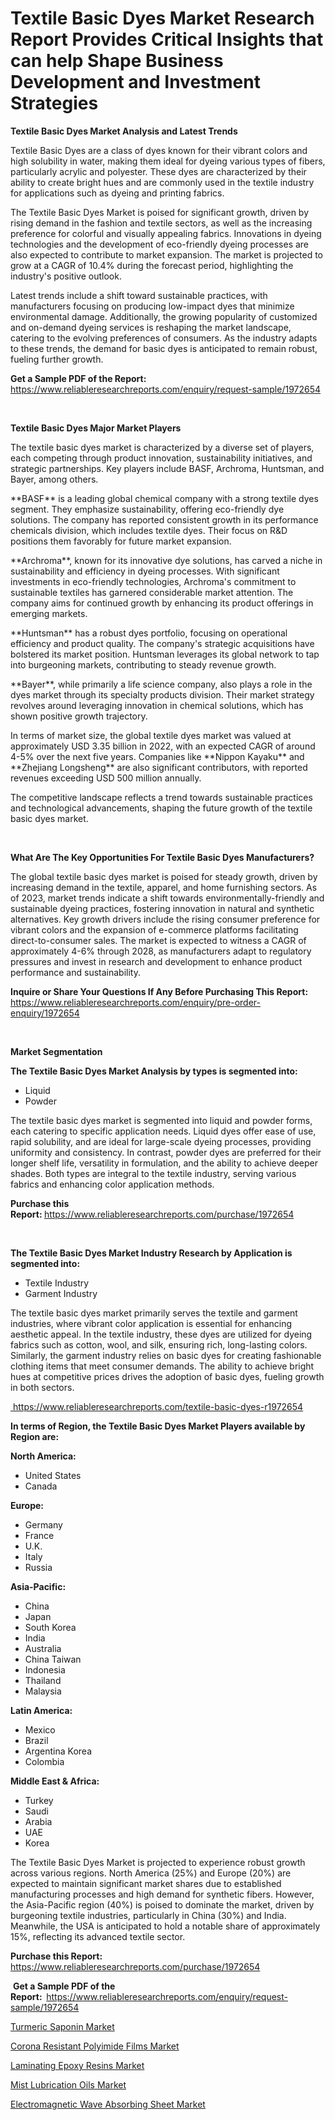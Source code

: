 <p><h1>Textile Basic Dyes Market Research Report Provides Critical Insights that can help Shape Business Development and Investment Strategies</h1></p><p><strong>Textile Basic Dyes Market Analysis and Latest Trends</strong></p>
<p><p>Textile Basic Dyes are a class of dyes known for their vibrant colors and high solubility in water, making them ideal for dyeing various types of fibers, particularly acrylic and polyester. These dyes are characterized by their ability to create bright hues and are commonly used in the textile industry for applications such as dyeing and printing fabrics.</p><p>The Textile Basic Dyes Market is poised for significant growth, driven by rising demand in the fashion and textile sectors, as well as the increasing preference for colorful and visually appealing fabrics. Innovations in dyeing technologies and the development of eco-friendly dyeing processes are also expected to contribute to market expansion. The market is projected to grow at a CAGR of 10.4% during the forecast period, highlighting the industry's positive outlook.</p><p>Latest trends include a shift toward sustainable practices, with manufacturers focusing on producing low-impact dyes that minimize environmental damage. Additionally, the growing popularity of customized and on-demand dyeing services is reshaping the market landscape, catering to the evolving preferences of consumers. As the industry adapts to these trends, the demand for basic dyes is anticipated to remain robust, fueling further growth.</p></p>
<p><strong>Get a Sample PDF of the Report:&nbsp;</strong> <a href="https://www.reliableresearchreports.com/enquiry/request-sample/1972654?utm_campaign=118&utm_medium=2&utm_source=Github&utm_content=ia&utm_term=04022025&utm_id=textile-basic-dyes">https://www.reliableresearchreports.com/enquiry/request-sample/1972654</a></p>
<p>&nbsp;</p>
<p><strong>Textile Basic Dyes Major Market Players</strong></p>
<p><p>The textile basic dyes market is characterized by a diverse set of players, each competing through product innovation, sustainability initiatives, and strategic partnerships. Key players include BASF, Archroma, Huntsman, and Bayer, among others.</p><p>**BASF** is a leading global chemical company with a strong textile dyes segment. They emphasize sustainability, offering eco-friendly dye solutions. The company has reported consistent growth in its performance chemicals division, which includes textile dyes. Their focus on R&D positions them favorably for future market expansion.</p><p>**Archroma**, known for its innovative dye solutions, has carved a niche in sustainability and efficiency in dyeing processes. With significant investments in eco-friendly technologies, Archroma's commitment to sustainable textiles has garnered considerable market attention. The company aims for continued growth by enhancing its product offerings in emerging markets.</p><p>**Huntsman** has a robust dyes portfolio, focusing on operational efficiency and product quality. The company's strategic acquisitions have bolstered its market position. Huntsman leverages its global network to tap into burgeoning markets, contributing to steady revenue growth.</p><p>**Bayer**, while primarily a life science company, also plays a role in the dyes market through its specialty products division. Their market strategy revolves around leveraging innovation in chemical solutions, which has shown positive growth trajectory.</p><p>In terms of market size, the global textile dyes market was valued at approximately USD 3.35 billion in 2022, with an expected CAGR of around 4-5% over the next five years. Companies like **Nippon Kayaku** and **Zhejiang Longsheng** are also significant contributors, with reported revenues exceeding USD 500 million annually.</p><p>The competitive landscape reflects a trend towards sustainable practices and technological advancements, shaping the future growth of the textile basic dyes market.</p></p>
<p>&nbsp;</p>
<p><strong>What Are The Key Opportunities For Textile Basic Dyes Manufacturers?</strong></p>
<p><p>The global textile basic dyes market is poised for steady growth, driven by increasing demand in the textile, apparel, and home furnishing sectors. As of 2023, market trends indicate a shift towards environmentally-friendly and sustainable dyeing practices, fostering innovation in natural and synthetic alternatives. Key growth drivers include the rising consumer preference for vibrant colors and the expansion of e-commerce platforms facilitating direct-to-consumer sales. The market is expected to witness a CAGR of approximately 4-6% through 2028, as manufacturers adapt to regulatory pressures and invest in research and development to enhance product performance and sustainability.</p></p>
<p><strong>Inquire or Share Your Questions If Any Before Purchasing This Report:</strong> <a href="https://www.reliableresearchreports.com/enquiry/pre-order-enquiry/1972654?utm_campaign=118&utm_medium=2&utm_source=Github&utm_content=ia&utm_term=04022025&utm_id=textile-basic-dyes">https://www.reliableresearchreports.com/enquiry/pre-order-enquiry/1972654</a></p>
<p>&nbsp;</p>
<p><strong>Market Segmentation</strong></p>
<p><strong>The Textile Basic Dyes Market Analysis by types is segmented into:</strong></p>
<p><ul><li>Liquid</li><li>Powder</li></ul></p>
<p><p>The textile basic dyes market is segmented into liquid and powder forms, each catering to specific application needs. Liquid dyes offer ease of use, rapid solubility, and are ideal for large-scale dyeing processes, providing uniformity and consistency. In contrast, powder dyes are preferred for their longer shelf life, versatility in formulation, and the ability to achieve deeper shades. Both types are integral to the textile industry, serving various fabrics and enhancing color application methods.</p></p>
<p><strong>Purchase this Report:&nbsp;</strong><a href="https://www.reliableresearchreports.com/purchase/1972654?utm_campaign=118&utm_medium=2&utm_source=Github&utm_content=ia&utm_term=04022025&utm_id=textile-basic-dyes">https://www.reliableresearchreports.com/purchase/1972654</a></p>
<p>&nbsp;</p>
<p><strong>The Textile Basic Dyes Market Industry Research by Application is segmented into:</strong></p>
<p><ul><li>Textile Industry</li><li>Garment Industry</li></ul></p>
<p><p>The textile basic dyes market primarily serves the textile and garment industries, where vibrant color application is essential for enhancing aesthetic appeal. In the textile industry, these dyes are utilized for dyeing fabrics such as cotton, wool, and silk, ensuring rich, long-lasting colors. Similarly, the garment industry relies on basic dyes for creating fashionable clothing items that meet consumer demands. The ability to achieve bright hues at competitive prices drives the adoption of basic dyes, fueling growth in both sectors.</p></p>
<p><a href="https://www.reliableresearchreports.com/textile-basic-dyes-r1972654?utm_campaign=118&utm_medium=2&utm_source=Github&utm_content=ia&utm_term=04022025&utm_id=textile-basic-dyes">&nbsp;https://www.reliableresearchreports.com/textile-basic-dyes-r1972654</a></p>
<p><strong>In terms of Region, the Textile Basic Dyes Market Players available by Region are:</strong></p>
<p>
    <p> <strong> North America: </strong>
        <ul>
            <li>United States</li>
            <li>Canada</li>
        </ul>
        </p> 
    <p> <strong> Europe: </strong>
        <ul>
            <li>Germany</li>
            <li>France</li>
            <li>U.K.</li>
            <li>Italy</li>
            <li>Russia</li>
        </ul>
        </p> 
    <p> <strong> Asia-Pacific: </strong>
        <ul>
            <li>China</li>
            <li>Japan</li>
            <li>South Korea</li>
            <li>India</li>
            <li>Australia</li>
            <li>China Taiwan</li>
            <li>Indonesia</li>
            <li>Thailand</li>
            <li>Malaysia</li>
        </ul>
        </p> 
    <p> <strong> Latin America: </strong>
        <ul>
            <li>Mexico</li>
            <li>Brazil</li>
            <li>Argentina Korea</li>
            <li>Colombia</li>
        </ul>
        </p> 
    <p> <strong> Middle East & Africa: </strong>
        <ul>
            <li>Turkey</li>
            <li>Saudi</li>
            <li>Arabia</li>
            <li>UAE</li>
            <li>Korea</li>
        </ul>
    </p>
    </p>
<p><p>The Textile Basic Dyes Market is projected to experience robust growth across various regions. North America (25%) and Europe (20%) are expected to maintain significant market shares due to established manufacturing processes and high demand for synthetic fibers. However, the Asia-Pacific region (40%) is poised to dominate the market, driven by burgeoning textile industries, particularly in China (30%) and India. Meanwhile, the USA is anticipated to hold a notable share of approximately 15%, reflecting its advanced textile sector.</p></p>
<p><strong>Purchase this Report: </strong><a href="https://www.reliableresearchreports.com/purchase/1972654?utm_campaign=118&utm_medium=2&utm_source=Github&utm_content=ia&utm_term=04022025&utm_id=textile-basic-dyes">https://www.reliableresearchreports.com/purchase/1972654</a></p>
<p>&nbsp;<strong>Get a Sample PDF of the Report:&nbsp;&nbsp;</strong><a href="https://www.reliableresearchreports.com/enquiry/request-sample/1972654?utm_campaign=118&utm_medium=2&utm_source=Github&utm_content=ia&utm_term=04022025&utm_id=textile-basic-dyes">https://www.reliableresearchreports.com/enquiry/request-sample/1972654</a></p>
<p><strong></strong></p>
<p><p><a href="https://github.com/watzondechao/Market-Research-Report-List-1/blob/main/turmeric-saponin-market.md?utm_campaign=118&utm_medium=2&utm_source=Github&utm_content=ia&utm_term=04022025&utm_id=textile-basic-dyes">Turmeric Saponin Market</a></p><p><a href="https://github.com/oslieselotte2192/Market-Research-Report-List-1/blob/main/corona-resistant-polyimide-films-market.md?utm_campaign=118&utm_medium=2&utm_source=Github&utm_content=ia&utm_term=04022025&utm_id=textile-basic-dyes">Corona Resistant Polyimide Films Market</a></p><p><a href="https://github.com/lizamflotow/Market-Research-Report-List-1/blob/main/laminating-epoxy-resins-market.md?utm_campaign=118&utm_medium=2&utm_source=Github&utm_content=ia&utm_term=04022025&utm_id=textile-basic-dyes">Laminating Epoxy Resins Market</a></p><p><a href="https://github.com/phephezxnf/Market-Research-Report-List-1/blob/main/mist-lubrication-oils-market.md?utm_campaign=118&utm_medium=2&utm_source=Github&utm_content=ia&utm_term=04022025&utm_id=textile-basic-dyes">Mist Lubrication Oils Market</a></p><p><a href="https://github.com/jeastefanowicz7816/Market-Research-Report-List-1/blob/main/electromagnetic-wave-absorbing-sheet-market.md?utm_campaign=118&utm_medium=2&utm_source=Github&utm_content=ia&utm_term=04022025&utm_id=textile-basic-dyes">Electromagnetic Wave Absorbing Sheet Market</a></p></p>